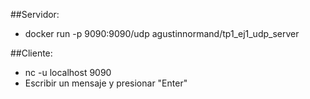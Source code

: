 ##Servidor:
<ul>
<li>docker run -p 9090:9090/udp agustinnormand/tp1_ej1_udp_server</li>
</ul>

##Cliente:
<ul>
<li>nc -u localhost 9090</li>
<li>Escribir un mensaje y presionar "Enter"</li>
</ul>